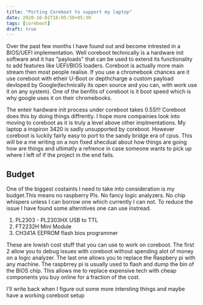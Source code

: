 ```yaml
---
title: "Porting Coreboot to support my laptop"
date: 2020-10-01T16:05:59+05:30
tags: [coreboot]
draft: true
---
```

Over the past few months I have found out and become intrested in a BIOS/UEFI implementation. Well coreboot technically is a hardware init software and it has "payloads" that can be used to extend its functionality to add features like UEFI/BIOS loaders. Coreboot is actually more main stream then most people realise. If you use a chromebook chances are it use coreboot with etheir U-Boot or depthcharge a custom payload devloped by Google(technically its open source and you can, with work use it on any system). One of the benfits of coreboot is it boot speed which is why google uses it on their chromebooks.

The enteir hardware init process under coreboot takes 0.5S!!! Coreboot does this by doing things diffrently. I hope more compainies look into moving to coreboot as it is truly a level above other implmentations. My laptop a inspiron 3420 is sadly unsupported by coreboot. However coreboot is luckily fairly easy to port to the sandy bridge era of cpus. This will be a me writing on a non fixed shecdual about how things are going how are things and ultimatly a refrence in case someone wants to pick up where I left of if the project in the end fails.

## Budget

One of the biggest costaints I need to take into consideration is my budget.This means no raspberry PIs. No fancy logic analyzers. No chip whispers unless I can borrow one which currently I can not. To reduce the issue I have found some alterntives one can use instread.

1. PL2303 - PL2303HX USB to TTL
2. FT2232H Mini Module
3. CH341A EEPROM flash bios programmer

These are lowish cost stuff that you can use to work on coreboot. The first 2 allow you to debug issues with coreboot without spending alot of money on a logic analyzer. The last one allows you to replace the Raspbery pi with any machine. The raspbrrey pi is usually used to flash and dump the bin of the BIOS chip. This allows me to replace expensive tech with cheap components you buy online for a fraction of the cost.

I'll write back when I figure out some more intersting things and maybe have a working coreboot setup